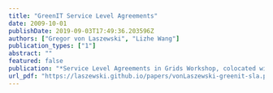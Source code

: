 ```yaml
---
title: "GreenIT Service Level Agreements"
date: 2009-10-01
publishDate: 2019-09-03T17:49:36.203596Z
authors: ["Gregor von Laszewski", "Lizhe Wang"]
publication_types: ["1"]
abstract: ""
featured: false
publication: "*Service Level Agreements in Grids Workshop, colocated with IEEE/ACM Grid 2009 Conference*"
url_pdf: "https://laszewski.github.io/papers/vonLaszewski-greenit-sla.pdf"
---
```


